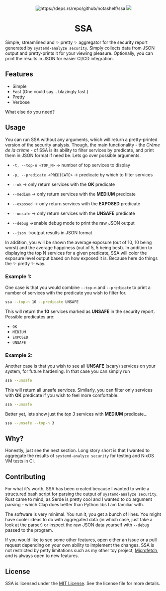 <div align="center">
    <img src="https://deps.rs/repo/github/notashelf/ssa/status.svg" alt="https://deps.rs/repo/github/notashelf/ssa">
    <img src="https://img.shields.io/github/stars/notashelf/ssa?label=stars&color=DEA584">
    <h1>SSA</h1>
    <p align="left">
    Simple, streamlined and ✨ pretty ✨  aggregator for the security report
    generated by <code>systemd-analyze security</code>. Simply collects data
    from JSON output and pretty-prints it for your viewing pleasure.
    Optionally, you can print the results in JSON for easier CI/CD integration.
    </p>
</div>

## Features

- Simple
- Fast (One could say... blazingly fast.)
- Pretty
- Verbose

What else do you need?

## Usage

You can run SSA without any arguments, which will return a pretty-printed
version of the security analysis. Though, the main functionality - the _Crème de
la crème_ - of SSA is its ability to filter services by predicate, and print
them in JSON format if need be. Lets go over possible arguments.

- `-t, --top-n <TOP_N>` -> number of top services to display
- `-p, --predicate <PREDICATE>` -> predicate by which to filter services

- `--ok` -> only return services with the **OK** predicate
- `--medium` -> only return services with the **MEDIUM** predicate
- `--exposed` -> only return services with the **EXPOSED** predicate
- `--unsafe` -> only return services with the **UNSAFE** predicate

- `--debug` ->enable debug mode to print the raw JSON output
- `--json` ->output results in JSON format

In addition, you will be shown the average exposure (out of 10, 10 being worst)
and the average happiness (out of 5, 5 being best). In addition to displaying
the top N services for a given predicate, SSA will color the exposure level
output based on how exposed it is. Because here do things the ✨ pretty ✨ way.

### Example 1:

One case is that you would combine `--top-n` and `--predicate` to print a number
of services with the predicate you wish to filter for.

```bash
ssa --top-n 10 --predicate UNSAFE
```

This will return the **10** services marked as **UNSAFE** in the security
report. Possible predicates are:

- `OK`
- `MEDIUM`
- `EXPOSED`
- `UNSAFE`

### Example 2:

Another case is that you wish to see all **UNSAFE** (scary) services on your
system, for future hardening. In that case you can simply run

```bash
ssa --unsafe
```

This will return all unsafe services. Similarly, you can filter only services
with **OK** predicate if you wish to feel more comfortable.

```bash
ssa --unsafe
```

Better yet, lets show just the _top 3_ services with **MEDIUM** predicate...

```bash
ssa --unsafe --top-n 3
```

## Why?

Honestly, just see the next section. Long story short is that I wanted to
aggregate the results of `systemd-analyze security` for testing and NixOS VM
tests in CI.

## Contributing

[Microfetch]: https://github.com/notashelf/microfetch

For what it's worth, SSA has been created because I wanted to write a structured
bash script for parsing the output of `systemd-analyze security`. Rust came to
mind, as Serde is pretty cool and I wanted to do argument parsing - which Clap
does better than Python libs I am familiar with.

The software is very minimal. You run it, you get a bunch of lines. You might
have cooler ideas to do with aggregated data (in which case, just take a look at
the parser) or inspect the raw JSON data yourself with `--debug` passed to the
program.

If you would like to see some other features, open either an issue or a pull
request depending on your own ability to implement the changes. SSA is not
restricted by petty limitations such as my other toy project, [Microfetch], and
is always open to new features.

## License

SSA is licensed under the [MIT License](LICENSE). See the license file for more
details.
